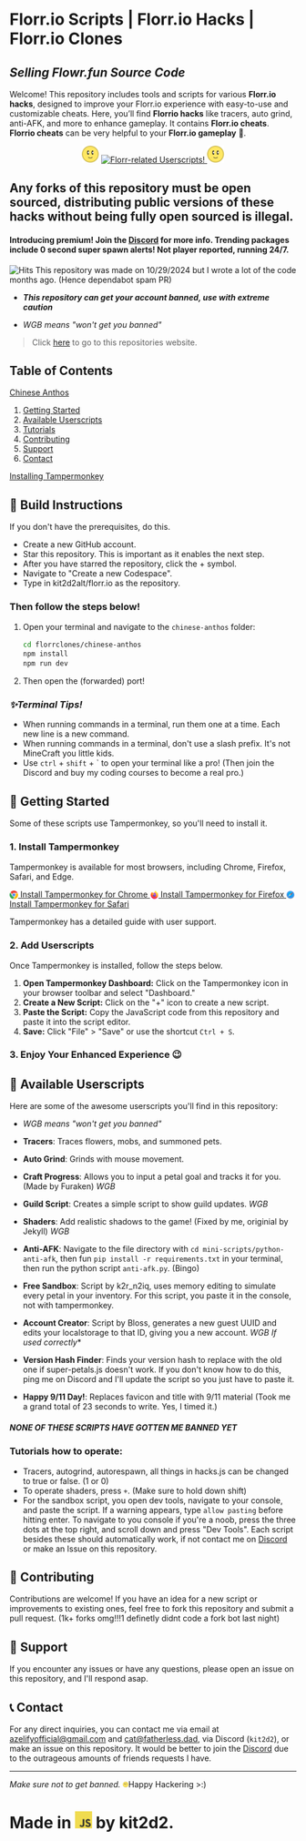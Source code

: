 # Florr.io Scripts | Florr.io Hacks | Florr.io Clones
## _Selling Flowr.fun Source Code_

Welcome! This repository includes tools and scripts for various **Florr.io hacks**, designed to improve your Florr.io experience with easy-to-use and customizable cheats. Here, you’ll find **Florrio hacks** like tracers, auto grind, anti-AFK, and more to enhance gameplay. It contains **Florr.io cheats**. **Florrio cheats** can be very helpful to your **Florr.io gameplay** 🫠. 


<p align="center">
  <img src="static/images/flower.webp" width="30" height="30">
  <a href="https://git.io/typing-svg">
    <img src="https://readme-typing-svg.demolab.com?font=Ubuntu&pause=1000&color=444444&background=44444400&center=true&repeat=true&width=226&height=31&lines=Florr-related+Userscripts!" alt="Florr-related Userscripts!">
  </a>
  <img src="static/images/flower.webp" width="30" height="30">
</p>

## Any forks of this repository must be open sourced, distributing public versions of these hacks without being fully open sourced is illegal.
#### Introducing premium! Join the [Discord](https://discord.gg/m4DefhCemY) for more info. Trending packages include **0 second super spawn alerts! Not player reported, running 24/7**. 

![Hits](https://hits.seeyoufarm.com/api/count/incr/badge.svg?url=https://github.com/cat2d2/florr.io&title=views)
This repository was made on 10/29/2024 but I wrote a lot of the code months ago. (Hence dependabot spam PR)

- ***This repository can get your account banned, use with extreme caution***

- *WGB means "won't get you banned"*


> Click [here](https://florr.vercel.app) to go to this repositories website.
  
## Table of Contents
[Chinese Anthos](#build-instructions)
1. [Getting Started](#getting-started)
2. [Available Userscripts](#available-userscripts)
3. [Tutorials](#tutorials-how-to-operate)
4. [Contributing](#contributing)
5. [Support](#support)
6. [Contact](#contact)

[Installing Tampermonkey](#1-install-tampermonkey)

## 🚧 Build Instructions

If you don't have the prerequisites, do this.
- Create a new GitHub account.
- Star this repository. This is important as it enables the next step.
- After you have starred the repository, click the + symbol.
- Navigate to "Create a new Codespace".
- Type in kit2d2alt/florr.io as the repository.
### Then follow the steps below!

1. Open your terminal and navigate to the `chinese-anthos` folder:
   ```bash
   cd florrclones/chinese-anthos
   npm install
   npm run dev
   ```
2. Then open the (forwarded) port!

### *✨Terminal Tips!*
- When running commands in a terminal, run them one at a time. Each new line is a new command.
- When running commands in a terminal, don't use a slash prefix. It's not MineCraft you little kids.
- Use `ctrl` + `shift` + ` to open your terminal like a pro! (Then join the Discord and buy my coding courses to become a real pro.)
## 🚀 Getting Started

Some of these scripts use Tampermonkey, so you'll need to install it.

### 1. Install Tampermonkey

Tampermonkey is available for most browsers, including Chrome, Firefox, Safari, and Edge.

<a href="https://chrome.google.com/webstore/detail/tampermonkey/dhdgffkkebhmkfjojejmpbldmpobfkfo">
  <img src="static/images/chrome.png" width="15" height="15" style="vertical-align:middle;"> Install Tampermonkey for Chrome
</a>
<a href="https://addons.mozilla.org/en-US/firefox/addon/tampermonkey/">
  <img src="static/images/firefox.png" width="15" height="15" style="vertical-align:middle;"> Install Tampermonkey for Firefox
</a>
<a href="https://www.tampermonkey.net/?browser=safari">
  <img src="static/images/safari.png" width="15" height="15" style="vertical-align:middle;"> Install Tampermonkey for Safari
</a>

Tampermonkey has a detailed guide with user support. 
### 2. Add Userscripts

Once Tampermonkey is installed, follow the steps below.

1. **Open Tampermonkey Dashboard:** Click on the Tampermonkey icon in your browser toolbar and select "Dashboard."
2. **Create a New Script:** Click on the "+" icon to create a new script.
3. **Paste the Script:** Copy the JavaScript code from this repository and paste it into the script editor.
4. **Save:** Click "File" > "Save" or use the shortcut `Ctrl + S`.

### 3. Enjoy Your Enhanced Experience 😉

## 📜 Available Userscripts

Here are some of the awesome userscripts you'll find in this repository:
- *WGB means "won't get you banned"*

- **Tracers**: Traces flowers, mobs, and summoned pets.
- **Auto Grind**: Grinds with mouse movement.
- **Craft Progress**: Allows you to input a petal goal and tracks it for you. (Made by Furaken) *WGB*
- **Guild Script**: Creates a simple script to show guild updates. *WGB*
- **Shaders**: Add realistic shadows to the game! (Fixed by me, originial by Jekyll) *WGB*
- **Anti-AFK**: Navigate to the file directory with `cd mini-scripts/python-anti-afk`, then fun `pip install -r requirements.txt` in your terminal, then run the python script `anti-afk.py`. (Bingo)
- **Free Sandbox**: Script by k2r_n2iq, uses memory editing to simulate every petal in your inventory. For this script, you paste it in the console, not with tampermonkey.
- **Account Creator**: Script by Bloss, generates a new guest UUID and edits your localstorage to that ID, giving you a new account. *WGB If used correctly**
- **Version Hash Finder**: Finds your version hash to replace with the old one if super-petals.js doesn't work. If you don't know how to do this, ping me on Discord and I'll update the script so you just have to paste it.
- **Happy 9/11 Day!**: Replaces favicon and title with 9/11 material (Took me a grand total of 23 seconds to write. Yes, I timed it.)

##### **NONE OF THESE SCRIPTS HAVE GOTTEN ME BANNED YET**
### Tutorials how to operate:
- Tracers, autogrind, autorespawn, all things in hacks.js can be changed to true or false. (1 or 0)
- To operate shaders, press `+`. (Make sure to hold down shift)
- For the sandbox script, you open dev tools, navigate to your console, and paste the script. If a warning appears, type `allow pasting` before hitting enter. To navigate to you console if you're a noob, press the three dots at the top right, and scroll down and press "Dev Tools".
Each script besides these should automatically work, if not contact me on [Discord](https://discord.gg/MqvmBu5tWa) or make an Issue on this repository.

## 🔧 Contributing

Contributions are welcome! If you have an idea for a new script or improvements to existing ones, feel free to fork this repository and submit a pull request. (1k+ forks omg!!!1 definetly didnt code a fork bot last night)

## 📢 Support

If you encounter any issues or have any questions, please open an issue on this repository, and I'll respond asap.

## 📞 Contact

For any direct inquiries, you can contact me via email at [azelifyofficial@gmail.com](mailto:azelifyofficial@gmail.com) and [cat@fatherless.dad](mailto:cat@fatherless.dad), via Discord (`kit2d2`), or make an issue on this repository. It would be better to join the [Discord](https://discord.gg/MqvmBu5tWa) due to the outrageous amounts of friends requests I have. 

---

*Make sure not to get banned.* <img src="static/images/flower.webp" width="10" height="10">Happy Hackering >:)

# Made in <img src="static/images/javascript.png" width="30" height="30"> by kit2d2.
